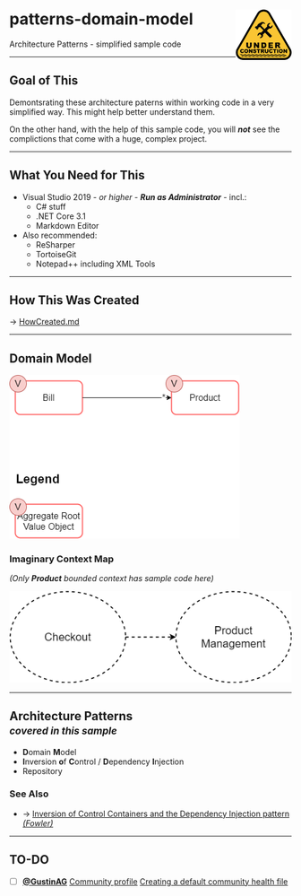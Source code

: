 # patterns-domain-model  <img src="under-construction.png" alt="under-construction" width="100" align="right" />
Architecture Patterns - simplified sample code

---
## Goal of This
Demontsrating these architecture paterns within working code in a very simplified way.
This might help better understand them.

On the other hand, with the help of this sample code, you will ***not*** see the complictions that come with a huge, complex project.

---
## What You Need for This
 + Visual Studio 2019 - *or higher* - ***Run as Administrator*** - incl.:
    + C# stuff
    + .NET Core 3.1
    + Markdown Editor
 + Also recommended:
    + ReSharper
    + TortoiseGit
    + Notepad++ including XML Tools

---
## How This Was Created
&rarr; [HowCreated.md](HowCreated.md)

---
## Domain Model
![DM](Domain.Model.png)

### Imaginary Context Map
*(Only **Product** bounded context has sample code here)*

![Map](Context.Map.png)

---
## Architecture Patterns <br /> <small> *covered in this sample* </small>
 + **D**omain **M**odel
 + **I**nversion **o**f **C**ontrol / **D**ependency **I**njection
 + Repository

### See Also
 + &rarr; [Inversion of Control Containers and the Dependency Injection pattern *(Fowler)*](https://martinfowler.com/articles/injection.html)

---
## TO-DO
 - [ ] **[@GustinAG](https://github.com/GustinAG)** [Community profile](https://github.com/GustinAG/patterns-domain-model/community) [Creating a default community health file](https://help.github.com/en/github/building-a-strong-community/creating-a-default-community-health-file)
